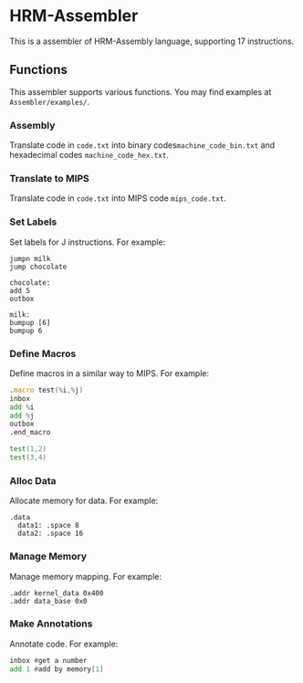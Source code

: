 # HRM-Assembler

This is a assembler of HRM-Assembly language, supporting 17 instructions.



## Functions

This assembler supports various functions. You may find examples at  `Assembler/examples/`.

### Assembly

Translate code in `code.txt` into binary codes`machine_code_bin.txt` and hexadecimal codes `machine_code_hex.txt`.

### Translate to MIPS

Translate code in `code.txt` into MIPS code `mips_code.txt`.

### Set Labels

Set labels for J instructions. For example:

```assembly
jumpn milk
jump chocolate

chocolate:
add 5
outbox

milk:
bumpup [6]
bumpup 6
```

### Define Macros

Define macros in a similar way to MIPS. For example:

```asm
.macro test(%i,%j)
inbox
add %i
add %j
outbox
.end_macro

test(1,2)
test(3,4)
```

### Alloc Data

Allocate memory for data. For example:

```assembly
.data
  data1: .space 8
  data2: .space 16
```

### Manage Memory

Manage memory mapping. For example:

```assembly
.addr kernel_data 0x400
.addr data_base 0x0
```

### Make Annotations

Annotate code. For example:

```asm
inbox #get a number
add 1 #add by memory[1]
```

